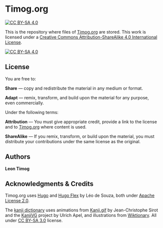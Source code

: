 # Timog.org

[![CC BY-SA 4.0][cc-by-sa-shield]][cc-by-sa]

This is the repository where files of [Timog.org](https://timog.org) are stored.
This work is licensed under a
[Creative Commons Attribution-ShareAlike 4.0 International License][cc-by-sa].

[![CC BY-SA 4.0][cc-by-sa-image]][cc-by-sa]

[cc-by-sa]: http://creativecommons.org/licenses/by-sa/4.0/
[cc-by-sa-image]: https://licensebuttons.net/l/by-sa/4.0/88x31.png
[cc-by-sa-shield]: https://img.shields.io/badge/License-CC%20BY--SA%204.0-lightgrey.svg

## License

You are free to:

**Share** — copy and redistribute the material in any medium or format.

**Adapt** — remix, transform, and build upon the material for any purpose, even commercially.

Under the following terms:

**Attribution** — You must give appropriate credit, provide a link to the license and to [Timog.org](https://timog.org) where content is used.

**ShareAlike** — If you remix, transform, or build upon the material, you must distribute your contributions under the same license as the original. 

## Authors

**Leon Timog**

## Acknowledgments & Credits

Timog.org uses [Hugo](https://gohugo.io/) and [Hugo Flex](https://github.com/de-souza/hugo-flex) by Léo de Souza, both under [Apache License 2.0](https://github.com/de-souza/hugo-flex/blob/master/LICENSE).

The [kanji dictionary](https://timog.org/kanji) uses animations from <a href="https://github.com/jcsirot/kanji.gif">Kanji.gif</a> by Jean-Christophe Sirot and the <a href="https://kanjivg.tagaini.net/">KanjiVG</a> project by Ulrich Apel, and illustrations from <a href="https://en.wiktionary.org/">Wiktionary</a>. All under <a href="https://creativecommons.org/licenses/by-sa/3.0/">CC BY-SA 3.0</a> license.



